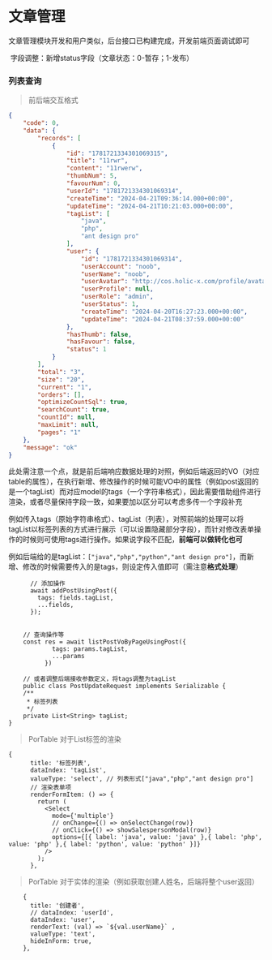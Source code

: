 # 文章管理

​	文章管理模块开发和用户类似，后台接口已构建完成，开发前端页面调试即可



​	字段调整：新增status字段（文章状态：0-暂存；1-发布）



### 列表查询

> 前后端交互格式

```json
{
    "code": 0,
    "data": {
        "records": [
            {
                "id": "1781721334301069315",
                "title": "11rwr",
                "content": "11rwerw",
                "thumbNum": 5,
                "favourNum": 0,
                "userId": "1781721334301069314",
                "createTime": "2024-04-21T09:36:14.000+00:00",
                "updateTime": "2024-04-21T10:21:03.000+00:00",
                "tagList": [
                    "java",
                    "php",
                    "ant design pro"
                ],
                "user": {
                    "id": "1781721334301069314",
                    "userAccount": "noob",
                    "userName": "noob",
                    "userAvatar": "http://cos.holic-x.com/profile/avatar/avatar02.png",
                    "userProfile": null,
                    "userRole": "admin",
                    "userStatus": 1,
                    "createTime": "2024-04-20T16:27:23.000+00:00",
                    "updateTime": "2024-04-21T08:37:59.000+00:00"
                },
                "hasThumb": false,
                "hasFavour": false,
                "status": 1
            }
        ],
        "total": "3",
        "size": "20",
        "current": "1",
        "orders": [],
        "optimizeCountSql": true,
        "searchCount": true,
        "countId": null,
        "maxLimit": null,
        "pages": "1"
    },
    "message": "ok"
}
```



​	此处需注意一个点，就是前后端响应数据处理的对照，例如后端返回的VO（对应table的属性），在执行新增、修改操作的时候可能VO中的属性（例如post返回的是一个tagList）而对应model的tags（一个字符串格式），因此需要借助组件进行渲染，或者尽量保持字段一致，如果要加以区分可以考虑多传一个字段补充

​	例如传入tags（原始字符串格式）、tagList（列表），对照前端的处理可以将tagList以标签列表的方式进行展示（可以设置隐藏部分字段），而针对修改表单操作的时候则可使用tags进行操作。如果说字段不匹配，**前端可以做转化也可**



​	例如后端给的是tagList：`["java","php","python","ant design pro"]`，而新增、修改的时候需要传入的是tags，则设定传入值即可（需注意**格式处理**）

```tsx
	  // 添加操作
      await addPostUsingPost({
        tags: fields.tagList,
        ...fields,
      });


	// 查询操作等
	const res = await listPostVoByPageUsingPost({
            tags: params.tagList,
            ...params
          })
    
    // 或者调整后端接收参数定义，将tags调整为tagList
    public class PostUpdateRequest implements Serializable {
    /**
     * 标签列表
     */
    private List<String> tagList;
}
```

> PorTable 对于List标签的渲染

```tsx
{
      title: '标签列表',
      dataIndex: 'tagList',
      valueType: 'select', // 列表形式["java","php","ant design pro"]
      // 渲染表单项
      renderFormItem: () => {
        return (
          <Select
            mode={'multiple'}
            // onChange={() => onSelectChange(row)}
            // onClick={() => showSalespersonModal(row)}
            options={[{ label: 'java', value: 'java' },{ label: 'php', value: 'php' },{ label: 'python', value: 'python' }]}
          />
        );
      },
```

> PorTable 对于实体的渲染（例如获取创建人姓名，后端将整个user返回）

```tsx
	{
      title: '创建者',
      // dataIndex: 'userId',
      dataIndex: 'user',
      renderText: (val) => `${val.userName}` ,
      valueType: 'text',
      hideInForm: true,
    },
```



